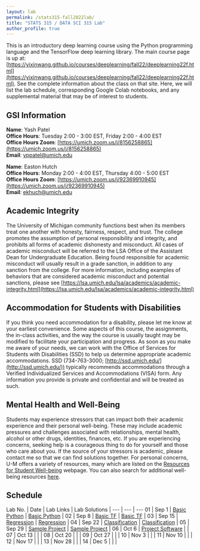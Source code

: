 ```yaml
---
layout: lab
permalink: /stats315-fall2022lab/
title: "STATS 315 / DATA SCI 315 Lab"
author_profile: true
---
```


This is an introductory deep learning course using the Python programming language and the TensorFlow deep learning library. The main course page is up at: [https://yixinwang.github.io/courses/deeplearning/fall22/deeplearning22f.html](https://yixinwang.github.io/courses/deeplearning/fall22/deeplearning22f.html). See the complete information about the class on that site. Here, we will list the lab schedule, corresponding Google Colab notebooks, and any supplemental material that may be of interest to students.

## GSI Information

**Name**: Yash Patel   
**Office Hours**: Tuesday 2:00 - 3:00 EST, Friday 2:00 - 4:00 EST   
**Office Hours Zoom**: [https://umich.zoom.us/j/8156258865](https://umich.zoom.us/j/8156258865)   
**Email**: [yppatel@umich.edu](mailto:yppatel@umich.edu)   


**Name**: Easton Hutch  
**Office Hours**: Monday 2:00 - 4:00 EST, Thursday 4:00 - 5:00 EST   
**Office Hours Zoom**: [https://umich.zoom.us/j/92369910945](https://umich.zoom.us/j/92369910945)    
**Email**: [ekhuch@umich.edu](mailto:ekhuch@umich.edu)   

## Academic Integrity

The University of Michigan community functions best when its members treat one another with honesty, fairness, respect, and trust. The college promotes the assumption of personal responsibility and integrity, and prohibits all forms of academic dishonesty and misconduct. All cases of academic misconduct will be referred to the LSA Office of the Assistant Dean for Undergraduate Education. Being found responsible for academic misconduct will usually result in a grade sanction, in addition to any sanction from the college. For more information, including examples of behaviors that are considered academic misconduct and potential sanctions, please see [https://lsa.umich.edu/lsa/academics/academic-integrity.html](https://lsa.umich.edu/lsa/academics/academic-integrity.html)

## Accommodation for Students with Disabilities

If you think you need accommodation for a disability, please let me know at your earliest convenience. Some aspects of this course, the assignments, the in-class activities, and the way the course is usually taught may be modified to facilitate your participation and progress. As soon as you make me aware of your needs, we can work with the Office of Services for Students with Disabilities (SSD) to help us determine appropriate academic accommodations. SSD (734-763-3000; [http://ssd.umich.edu/](http://ssd.umich.edu/)) typically recommends accommodations through a Verified Individualized Services and Accommodations (VISA) form. Any information you provide is private and confidential and will be treated as such.

## Mental Health and Well-Being

Students may experience stressors that can impact both their academic experience and their personal well-being. These may include academic pressures and challenges associated with relationships, mental health, alcohol or other drugs, identities, finances, etc. If you are experiencing concerns, seeking help is a courageous thing to do for yourself and those who care about you. If the source of your stressors is academic, please contact me so that we can find solutions together. For personal concerns, U-M offers a variety of resources, many which are listed on the [Resources for Student Well-being](https://wellbeing.studentlife.umich.edu/resources-list) webpage. You can also search for additional well-being resources [here](https://wellbeing.studentlife.umich.edu/well-being-resources). 

## Schedule

Lab No. | Date   | Lab Links | Lab Solutions |
---     | ---    | ---
01      | Sep 1  | [Basic Python](https://colab.research.google.com/drive/1PFDOQa2OZlc8SmNAIt17OFoi1HpRTyB4?usp=sharing) | [Basic Python](https://colab.research.google.com/drive/1IdwlHd-bsZ1J43DjQmAAnR_jZWa6B3ku?usp=sharing) |
02      | Sep 8  | [Basic TF](https://drive.google.com/file/d/19GorakDobDyrxg45VUu-wRWVFF4Qbk2B/view?usp=sharing)        | [Basic TF](https://drive.google.com/file/d/1EaUm9K-fxmmjO1GB5cHi1gq5xl1SRlyR/view?usp=sharing) |
03      | Sep 15 | [Regression](https://drive.google.com/file/d/1xYVPg_V6-P5qcT5KG7JpFkgy6b-GSxDx/view?usp=sharing)      | [Regression](https://drive.google.com/file/d/15K8c58DfU0TKaIVhgFdvBpwlywaEvRVn/view?usp=sharing) |
04      | Sep 22 | [Classification](https://drive.google.com/file/d/1gE8wXpBoHBIeZ6nyiNgsOJhvGNW-Bcql/view?usp=sharing)  | [Classification](https://drive.google.com/file/d/1sPwdL6XFU9VR4MGnjzvy0lWt1SYtIlkY/view?usp=sharing) |
05      | Sep 29 | [Sample Project](https://drive.google.com/file/d/1m3hKaSQ4FvAOoPdc4SFFUsv3Dm3FUfB7/view?usp=sharing) | [Sample Project](https://drive.google.com/file/d/11FVu-Y-TfoFtWBWANSDaeO4LGcUfuk8A/view?usp=sharing) |
06      | Oct 6  | [Project Software](https://drive.google.com/file/d/1b2XFKpRIgpGfYyFH0Bi8ANnKuu_fUtxP/view?usp=sharing) | |
07      | Oct 13 | | |
08      | Oct 20 | | |
09      | Oct 27 | | |
10      | Nov 3  | | |
11      | Nov 10 | | |
12      | Nov 17 | | |
13      | Nov 28 | | |
14      | Dec 5  | | |